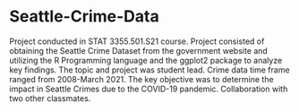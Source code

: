 # Seattle-Crime-Data
Project conducted in STAT 3355.501.S21 course. Project consisted of obtaining the Seattle Crime Dataset from the government website and utilizing the R Programming language and the ggplot2 package to analyze key findings. The topic and project was student lead. Crime data time frame ranged from 2008-March 2021. The key objective was to determine the impact in Seattle Crimes due to the COVID-19 pandemic. Collaboration with two other classmates.
